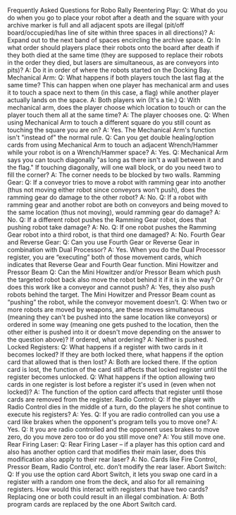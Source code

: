 Frequently Asked Questions for Robo Rally
Reentering Play:
Q: What do you do when you go to place your robot after a death and
the square with your archive marker is full and all adjacent spots are
illegal (pit/off board/occupied/has line of site within three spaces in all
directions)?
A: Expand out to the next band of spaces encircling the archive space.
Q: In what order should players place their robots onto the board after
death if they both died at the same time (they are supposed to replace
their robots in the order they died, but lasers are simultaneous, as are
conveyors into pits)?
A: Do it in order of where the robots started on the Docking Bay.
Mechanical Arm:
Q: What happens if both players touch the last flag at the same time?
This can happen when one player has mechanical arm and uses it to
touch a space next to them (in this case, a flag) while another player
actually lands on the space.
A: Both players win (It's a tie.)
Q: With mechanical arm, does the player choose which location to
touch or can the player touch them all at the same time?
A: The player chooses one.
Q: When using Mechanical Arm to touch a different square do you still
count as touching the square you are on?
A: Yes. The Mechanical Arm's function isn't "instead of" the normal
rule.
Q: Can you get double healing/option cards from using Mechanical
Arm to touch an adjacent Wrench/Hammer while your robot is on a
Wrench/Hammer space?
A: Yes.
Q: Mechanical Arm says you can touch diagonally "as long as there
isn't a wall between it and the flag." If touching diagonally, will one
wall block, or do you need two to fill the corner?
A: The corner needs to be blocked by two walls.
Ramming Gear:
Q: If a conveyor tries to move a robot with ramming gear into another
(thus not moving either robot since conveyors won't push), does the
ramming gear do damage to the other robot?
A: No.
Q: If a robot with ramming gear and another robot are both on
conveyors and being moved to the same location (thus not moving),
would ramming gear do damage?
A: No.
Q: If a different robot pushes the Ramming Gear robot, does that
pushing robot take damage?
A: No.
Q: If one robot pushes the Ramming Gear robot into a third robot, is
that third one damaged?
A: No.
Fourth Gear and Reverse Gear:
Q: Can you use Fourth Gear or Reverse Gear in combination with Dual
Processor?
A: Yes. When you do the Dual Processor register, you are “executing”
both of those movement cards, which indicates that Reverse Gear and
Fourth Gear function.
Mini Howitzer and Pressor Beam
Q: Can the Mini Howitzer and/or Pressor Beam which push the
targeted robot back also move the robot behind it if it is in the way?
Or does this work like a conveyor and cannot push?
A: Yes, they also push robots behind the target. The Mini Howitzer and
Pressor Beam count as “pushing” the robot, while the conveyor
movement doesn’t.
Q: When two or more robots are moved by weapons, are these moves
simultaneous (meaning they can't be pushed into the same location
like conveyors) or ordered in some way (meaning one gets pushed to
the location, then the other either is pushed into it or doesn't move
depending on the answer to the question above)? If ordered, what
ordering?
A: Neither is pushed.
Locked Registers:
Q: What happens if a register with two cards in it becomes locked? If
they are both locked there, what happens if the option card that
allowed that is then lost?
A: Both are locked there. If the option card is lost, the function of the
card still affects that locked register until the register becomes
unlocked.
Q: What happens if the option allowing two cards in one register is lost
before a register it's used in (even when not locked)?
A: The function of the option card affects that register until those
cards are removed from the register.
Radio Control:
Q: If the player with Radio Control dies in the middle of a turn, do the
players he shot continue to execute his registers?
A: Yes.
Q: If you are radio controlled can you use a card like brakes when the
opponent's program tells you to move one?
A: Yes.
Q: It you are radio controlled and the opponent uses brakes to move
zero, do you move zero too or do you still move one?
A: You still move one.
Rear Firing Laser:
Q: Rear Firing Laser – if a player has this option card and also has
another option card that modifies their main laser, does this
modification also apply to their rear laser?
A: No. Cards like Fire Control, Pressor Beam, Radio Control, etc. don’t
modify the rear laser.
Abort Switch:
Q: If you use the option card Abort Switch, it lets you swap one card in
a register with a random one from the deck, and also for all remaining
registers. How would this interact with registers that have two cards?
Replacing one or both could result in an illegal combination.
A: Both program cards are replaced by the one Abort Switch card.